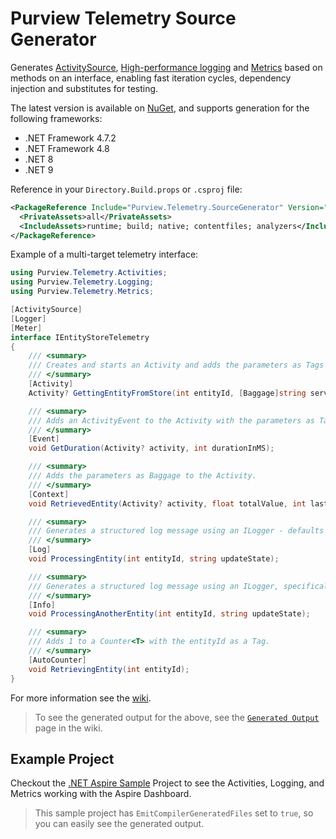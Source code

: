 # Purview Telemetry Source Generator

Generates [ActivitySource](https://learn.microsoft.com/en-us/dotnet/api/system.diagnostics.activitysource), [High-performance logging](https://learn.microsoft.com/en-us/dotnet/core/extensions/high-performance-logging) and [Metrics](https://learn.microsoft.com/en-us/dotnet/api/system.diagnostics.metrics) based on methods on an interface, enabling fast iteration cycles, dependency injection and substitutes for testing.

The latest version is available on [NuGet](https://www.nuget.org/packages/Purview.Telemetry.SourceGenerator/), and supports generation for the following frameworks:

- .NET Framework 4.7.2
- .NET Framework 4.8
- .NET 8
- .NET 9

Reference in your `Directory.Build.props` or `.csproj` file:

```xml
<PackageReference Include="Purview.Telemetry.SourceGenerator" Version="3.0.0-prerelease.4">
  <PrivateAssets>all</PrivateAssets>
  <IncludeAssets>runtime; build; native; contentfiles; analyzers</IncludeAssets>
</PackageReference>
```

Example of a multi-target telemetry interface:

```csharp
using Purview.Telemetry.Activities;
using Purview.Telemetry.Logging;
using Purview.Telemetry.Metrics;

[ActivitySource]
[Logger]
[Meter]
interface IEntityStoreTelemetry
{
    /// <summary>
    /// Creates and starts an Activity and adds the parameters as Tags and Baggage.
    /// </summary>
    [Activity]
    Activity? GettingEntityFromStore(int entityId, [Baggage]string serviceUrl);

    /// <summary>
    /// Adds an ActivityEvent to the Activity with the parameters as Tags.
    /// </summary>
    [Event]
    void GetDuration(Activity? activity, int durationInMS);

    /// <summary>
    /// Adds the parameters as Baggage to the Activity.
    /// </summary>
    [Context]
    void RetrievedEntity(Activity? activity, float totalValue, int lastUpdatedByUserId);

    /// <summary>
    /// Generates a structured log message using an ILogger - defaults to Informational.
    /// </summary>
    [Log]
    void ProcessingEntity(int entityId, string updateState);

    /// <summary>
    /// Generates a structured log message using an ILogger, specifically defined as Informational.
    /// </summary>
    [Info]
    void ProcessingAnotherEntity(int entityId, string updateState);

    /// <summary>
    /// Adds 1 to a Counter<T> with the entityId as a Tag.
    /// </summary>
    [AutoCounter]
    void RetrievingEntity(int entityId);
}
```

For more information see the [wiki](https://github.com/purview-dev/purview-telemetry-sourcegenerator/wiki).

> To see the generated output for the above, see the [`Generated Output`](https://github.com/purview-dev/purview-telemetry-sourcegenerator/wiki/Generated-Output) page in the wiki.

## Example Project

Checkout the [.NET Aspire Sample](https://github.com/purview-dev/purview-telemetry-sourcegenerator/tree/main/samples/SampleApp) Project to see the Activities, Logging, and Metrics working with the Aspire Dashboard.

> This sample project has `EmitCompilerGeneratedFiles` set to `true`, so you can easily see the generated output.
